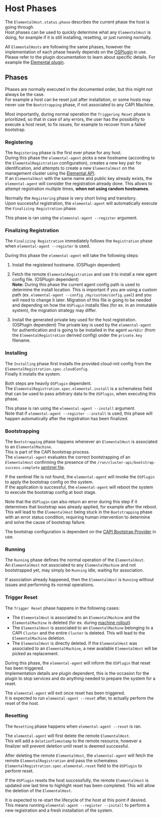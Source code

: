 # Host Phases

The `ElementalHost.status.phase` describes the current phase the host is going through.  
Host phases can be used to quickly determine what any `ElementalHost` is doing, for example if it is still installing, resetting, or just running normally.  

All `ElementalHosts` are following the same phases, however the implementation of each phase heavily depends on the [OSPlugin](../cmd/agent/README.md#plugins) in use.  
Please refer to the plugin documentation to learn about specific details. For example the [Elemental plugin](../cmd/agent/PLUGIN_ELEMENTAL.md).  

## Phases

Phases are normally executed in the documented order, but this might not always be the case.  
For example a host can be reset just after installation, or some hosts may never use the `Bootstrapping` phase, if not associated to any CAPI Machine.  

Most importantly, during normal operation the `Triggering Reset` phase is prioritized, so that in case of any errors, the user has the possibility to execute a host reset, to fix issues, for example to recover from a failed bootstrap.  

### Registering

The `Registering` phase is the first ever phase for any host.  
During this phase the `elemental-agent` picks a new hostname (according to the `ElementalRegistration` configuration), creates a new key pair for identification, and attempts to create a new `ElementalHost` on the management cluster using the [Elemental API](./ELEMENTAL_API_SETUP.md).  
If an `ElementalHost` with the same name and public key already exists, the `elemental-agent` will consider the registration already done. This allows to attempt registration multiple times, **when not using random hostnames**.  

Normally the `Registering` phase is very short living and transitory.  
Upon successful registration, the `elemental-agent` will automatically execute the `Finalizing Registration` phase.  

This phase is ran using the `elemental-agent --register` argument.  

### Finalizing Registration

The `Finalizing Registration` immediately follows the `Registration` phase when `elemental-agent --register` is used.  

During this phase the `elemental-agent` will take the following steps:  

1. Install the registered hostname. (OSPlugin dependent)

1. Fetch the remote `ElementalRegistration` and use it to install a new agent config file. (OSPlugin dependent)  
**Note:** During this phase the current agent config path is used to determine the install location. This is important if you are using a custom path (ex. `elemental-agent --config /my/custom/config.yaml`) and you will need to change it later. Migration of this file is going to be needed and depending on how the `OSPlugin` installs files (for ex. in an immutable system), the migration strategy may differ.  

1. Install the generated private key used for the host registration. (OSPlugin dependent)
The private key is used by the `elemental-agent` for authentication and is going to be installed in the agent `workDir` (from the `ElementalRegistration` derived config) under the `private.key` filename.  

### Installing

The `Installing` phase first installs the provided cloud-init config from the `ElementalRegistration.spec.cloudConfig`.  
Finally it installs the system.  

Both steps are heavily `OSPlugin` dependent.  
The `ElementalRegistration.spec.elemental.install` is a schemaless field that can be used to pass arbitrary data to the `OSPlugin`, when executing this phase.  

This phase is ran using the `elemental-agent --install` argument.  
Note that if `elemental-agent --register --install` is used, this phase will happen automatically after the registration has been finalized.  

### Bootstrapping

The `Bootstrapping` phase happens whenever an `ElementalHost` is associated to an `ElementalMachine`.  
This is part of the CAPI bootstrap process.  
The `elemental-agent` evaluates the correct bootstrapping of an `ElementalHost` confirming the presence of the `/run/cluster-api/bootstrap-success.complete` [sentinel file](https://cluster-api.sigs.k8s.io/developer/providers/bootstrap#sentinel-file).  

If the sentinel file is not found, the `elemental-agent` will invoke the `OSPlugin` to apply the bootstrap config on the system.  
If the application is successful, the `elemental-agent` will reboot the system to execute the bootstrap config at boot stage.  

Note that the `OSPlugin` can also return an error during this step if it determines that bootstrap was already applied, for example after the reboot.  
This will lead to the `ElementalHost` being stuck in the `Bootstrapping` phase with an error status condition, requiring human intervention to determine and solve the cause of bootstrap failure.  

The bootstrap configuration is dependent on the [CAPI Bootstrap Provider](https://cluster-api.sigs.k8s.io/reference/providers#bootstrap) in use.  

### Running

The `Running` phase defines the normal operation of the `ElementalHost`.  
An `ElementalHost` not associated to any `ElementalMachine` and not bootstrapped yet, may simply be `Running` idle, waiting for association.  

If association already happened, then the `ElementalHost` is `Running` without issues and performing its normal operations.  

### Trigger Reset

The `Trigger Reset` phase happens in the following cases:

- The `ElementalHost` is associated to an `ElementalMachine` and the `ElementalMachine` is deleted (for ex. during [machine rollout](https://cluster-api.sigs.k8s.io/tasks/upgrading-clusters#how-to-schedule-a-machine-rollout))  
- The `ElementalHost` is associated to an `ElementalMachine` belonging to a CAPI `Cluster` and the entire `Cluster` is deleted.  This will lead to the `ElementalMachine` deletion.  
- The `ElementalHost` is directly deleted. If the `ElementalHost` was associated to an `ElementalMachine`, a new available `ElementalHost` will be picked as replacement.  

During this phase, the `elemental-agent` will inform the `OSPlugin` that reset has been triggered.  
Implementation details are plugin dependent, this is the occasion for the plugin to stop services and do anything needed to prepare the system for a reset.  

The `elemental-agent` will exit once reset has been triggered.  
It is expected to run `elemental-agent --reset` after, to actually perform the reset of the host.  

### Resetting

The `Resetting` phase happens when `elemental-agent --reset` is ran.  

The `elemental-agent` will first delete the remote `ElementalHost`.  
This will add a `deletionTimestamp` to the remote resource, however a finalizer will prevent deletion until reset is deemed successful.  

After deleting the remote `ElementalHost`, the `elemental-agent` will fetch the remote `ElementalRegistration` and pass the schemaless `ElementalRegistration.spec.elemental.reset` field to the `OSPlugin` to perform reset.  

If the `OSPlugin` resets the host successfully, the remote `ElementalHost` is updated one last time to highlight reset has been completed. This will allow the deletion of the `ElementalHost`.  

It is expected to re-start the lifecycle of the host at this point if desired.  
This means running `elemental-agent --register --install` to perform a new registration and a fresh installation of the system.  
